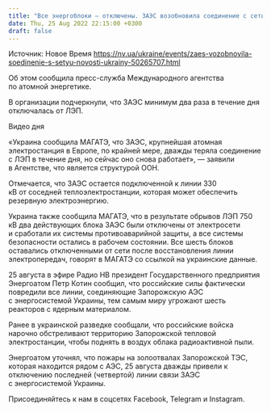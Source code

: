 ```yaml
---
title: "Все энергоблоки — отключены. ЗАЭС возобновила соединение с сетью — МАГАТЭ"
date: Thu, 25 Aug 2022 22:15:00 +0300
draft: false
---
```

Источник: Новое Время https://nv.ua/ukraine/events/zaes-vozobnovila-soedinenie-s-setyu-novosti-ukrainy-50265707.html


 Об этом сообщила пресс-служба Международного агентства по атомной энергетике.

В организации подчеркнули, что ЗАЭС минимум два раза в течение дня отключалась от ЛЭП.

 Видео дня   

«Украина сообщила МАГАТЭ, что ЗАЭС, крупнейшая атомная электростанция в Европе, по крайней мере, дважды теряла соединение с ЛЭП в течение дня, но сейчас оно снова работает», — заявили в Агентстве, что является структурой ООН.

Отмечается, что ЗАЭС остается подключенной к линии 330 кВ от соседней теплоэлектростанции, которая может обеспечить резервную электроэнергию.

Украина также сообщила МАГАТЭ, что в результате обрывов ЛЭП 750 кВ два действующих блока ЗАЭС были отключены от электросети и сработали их системы противоаварийной защиты, а все системы безопасности остались в рабочем состоянии. Все шесть блоков оставались отключенными от сети после восстановления линии электропередач, говорят в МАГАТЭ со ссылкой на украинские данные.

25 августа в эфире Радио НВ президент Государственного предприятия Энергоатом Петр Котин сообщил, что российские силы фактически повредили все линии, соединяющие Запорожскую АЭС с энергосистемой Украины, тем самым миру угрожают шесть реакторов с ядерным материалом.

Ранее в украинской разведке сообщали, что российские войска нарочно обстреливают территорию Запорожской тепловой электростанции, чтобы поднять в воздух облака радиоактивной пыли.

Энергоатом уточнял, что пожары на золоотвалах Запорожской ТЭС, которая находится рядом с АЭС, 25 августа дважды привели к отключению последней (четвертой) линии связи ЗАЭС с энергосистемой Украины.

Присоединяйтесь к нам в соцсетях Facebook, Telegram и Instagram.
